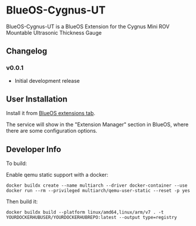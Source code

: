 # BlueOS-Cygnus-UT

BlueOS-Cygnus-UT is a BlueOS Extension for the Cygnus Mini ROV Mountable Ultrasonic Thickness Gauge

## Changelog

### v0.0.1
 - Initial development release

## User Installation

Install it from [BlueOS extensions tab](https://blueos.cloud/docs/software/onboard/BlueOS-1.1/extensions/).

The service will show in the "Extension Manager" section in BlueOS, where there are some configuration options.

## Developer Info

To build:

Enable qemu static support with a docker:

```
docker buildx create --name multiarch --driver docker-container --use
docker run --rm --privileged multiarch/qemu-user-static --reset -p yes
```

Then build it:

`docker buildx build --platform linux/amd64,linux/arm/v7 . -t YOURDOCKERHUBUSER/YOURDOCKERHUBREPO:latest --output type=registry
`
